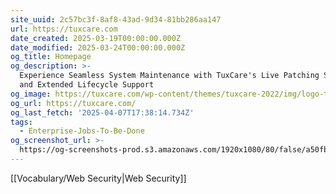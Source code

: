 ```yaml
---
site_uuid: 2c57bc3f-8af8-43ad-9d34-81bb286aa147
url: https://tuxcare.com
date_created: 2025-03-19T00:00:00.000Z
date_modified: 2025-03-24T00:00:00.000Z
og_title: Homepage
og_description: >-
  Experience Seamless System Maintenance with TuxCare's Live Patching Solutions
  and Extended Lifecycle Support
og_image: https://tuxcare.com/wp-content/themes/tuxcare-2022/img/logo-txc.svg
og_url: https://tuxcare.com/
og_last_fetch: '2025-04-07T17:38:14.734Z'
tags:
  - Enterprise-Jobs-To-Be-Done
og_screenshot_url: >-
  https://og-screenshots-prod.s3.amazonaws.com/1920x1080/80/false/a50fbf46e862927456982ba67ffbb0f64b127232dc9ca5b33007eebb53edef4a.jpeg
---
```


[[Vocabulary/Web Security|Web Security]]

